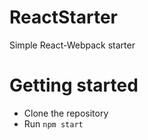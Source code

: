 # ReactStarter
Simple React-Webpack starter

Getting started
===

* Clone the repository
* Run `npm start`


